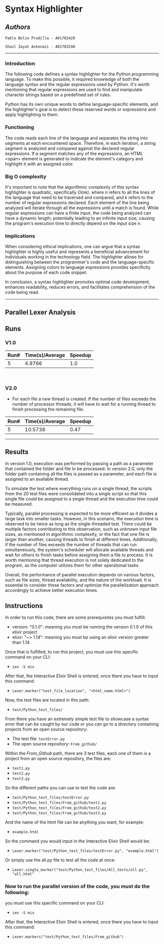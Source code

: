 # **Syntax Highlighter**
## *Authors*
    Pablo Bolio Pradilla - A01782428

    Shaul Zayat Askenazi - A01783240

<hr>

### Introduction
The following code defines a syntax highlighter for the Python programming language. To make this possible, it required knowledge of both the language syntax and the regular expressions used by Python. It's worth mentioning that regular expressions are used to find and manipulate character strings based on a predefined set of rules.

Python has its own unique words to define language-specific elements, and the highlighter's goal is to detect these reserved words or expressions and apply highlighting to them.

### Functioning
The code reads each line of the language and separates the string into segments at each encountered space. Therefore, in each iteration, a string segment is analyzed and compared against the declared regular expressions. If a segment matches any of the expressions, an HTML &lt;span&gt; element is generated to indicate the element's category and highlight it with an assigned color.

### Big O complexity
It's important to note that the algorithmic complexity of this syntax highlighter is quadratic, specifically *O(nk)*, where *n* refers to all the lines of the language that need to be traversed and compared, and *k* refers to the number of regular expressions declared. Each element of the line being analyzed will iterate through all the expressions until a match is found. While regular expressions can have a finite input, the code being analyzed can have a dynamic length, potentially leading to an infinite input size, causing the program's execution time to directly depend on the input size *n*.

### Implications
When considering ethical implications, one can argue that a syntax highlighter is highly useful and represents a beneficial advancement for individuals working in the technology field. The highlighter allows for distinguishing between the programmer's code and the language-specific elements. Assigning colors to language expressions provides specificity about the purpose of each code snippet.

In conclusion, a syntax highlighter promotes optimal code development, enhances readability, reduces errors, and facilitates comprehension of the code being read.

<hr>

## **Parallel Lexer Analysis**
## **Runs**

### **V1.0**

|Run#          | Time(s)/Average|Speedup|  
| -----------  | ----------- | ----------- |
| 5            |     4.9766  | 1.0         |


<br>

### **V2.0**

- For each file a new thread is created.
If the number of files exceeds the number of processor threads, it will have to wait for a running thread to finish processing the remaining file.

|Run#          | Time(s)/Average|Speedup|
| -----------  | ----------- | ----------- |
| 5            |    10.5738  |    0.47     |


<hr>

## **Results**

In version 1.0, execution was performed by passing a path as a parameter that contained the folder and file to be processed. In version 2.0, only the folder path containing all the files is passed as a parameter, and each file is assigned to an available thread.

To simulate the test where everything runs on a single thread, the scripts from the 20 test files were consolidated into a single script so that this single file could be assigned to a single thread and the execution time could be measured.

Typically, parallel processing is expected to be more efficient as it divides a large task into smaller tasks. However, in this scenario, the execution time is observed to be twice as long as the single-threaded test. There could be multiple factors contributing to this observation, such as unknown input file sizes, as mentioned in algorithmic complexity, or the fact that one file is larger than another, causing threads to finish at different times. Additionally, if the number of files exceeds the number of threads that can run simultaneously, the system's scheduler will allocate available threads and wait for others to finish tasks before assigning them a file to process. It is worth mentioning that thread execution is not solely dedicated to the program, as the computer utilizes them for other operational tasks.

Overall, the performance of parallel execution depends on various factors, such as file sizes, thread availability, and the nature of the workload. It is essential to consider these factors and optimize the parallelization approach accordingly to achieve better execution times.

## **Instructions**
In order to run this code, there are some prerequisites you must fulfill:
- version: "0.1.0": meaning you must be running the version 0.1.0 of this elixir project
- elixir: "~> 1.14": meaning you must be using an elixir version greater than 1.14

Once that is fulfilled, to run this project, you must use this specific command on your CLI:
- `iex -S mix`

After that, the Interactive Elixir Shell is entered, once there you have to input this command:
- `Lexer.marker("test_file_location", "<html_name.html>")`

Now, the test files are located in this path:
- `test/Python_test_files/`

From there you have an extremely simple test file to showcase a syntax error that can be caught by our code or you can go to a directory containing projects from an open source repository:
- The test file: `testError.py`
- The open source repository: `From_github/`

Within the _From_Github_ path, there are 3 test files, each one of them is a project from an open source repository, the files are:
- `test1.py`
- `test2.py`
- `test3.py`

So the different paths you can use to test the code are:
- `test/Python_test_files/testError.py`
- `test/Python_test_files/From_github/test1.py`
- `test/Python_test_files/From_github/test2.py`
- `test/Python_test_files/From_github/test3.py`

And the name of the html file can be anything you want, for example:
- `example.html`

So the command you would input in the Interactive Elixir Shell would be:
- `Lexer.marker("test/Python_test_files/testError.py", "example.html")`

Or simply use the all.py file to test all the code at once:
- `Lexer.single_marker("test/Python_test_files/All_tests/all.py", "all.html"`

### Now to run the parallel version of the code, you must do the following:
you must use this specific command on your CLI:
- `iex -S mix`

After that, the Interactive Elixir Shell is entered, once there you have to input this command:
- `Lexer.markers("test/Python_test_files/From_github")`
